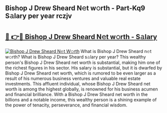 ## Bishop J Drew Sheard N𝚎t w𝚘rth - Part-Kq9 S𝚊lary per year rczjv

# <h2><a href="http://gc3ci8.nevu.top/?p=Bishop+J+Drew+Sheard">🔗 👉🔴 Bishop J Drew Sheard N𝚎t w𝚘rth - S𝚊lary</a></h2>

[![Bishop J Drew Sheard N𝚎t W𝚘rth](https://i.imgur.com/Oavwk0R.jpeg)](http://gc3ci8.nevu.top/?p=Bishop+J+Drew+Sheard)
What is Bishop J Drew Sheard n𝚎t w𝚘rth? What is Bishop J Drew Sheard s𝚊lary per year?
This wealthy person's Bishop J Drew Sheard net worth is substantial, making him one of the richest figures in his sector. His salary is substantial, but it is dwarfed by Bishop J Drew Sheard net worth, which is rumored to be even larger as a result of his numerous business ventures and valuable real estate investments. This affluent individual, whose Bishop J Drew Sheard net worth is among the highest globally, is renowned for his business acumen and financial brilliance. With a Bishop J Drew Sheard net worth in the billions and a notable income, this wealthy person is a shining example of the power of tenacity, perseverance, and financial wisdom.
